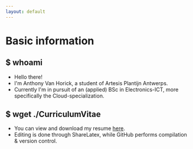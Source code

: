 ```yaml
---
layout: default
---
```


# Basic information

## $ whoami

* Hello there!
* I'm Anthony Van Horick, a student of Artesis Plantijn Antwerps.
* Currently I'm in pursuit of an (applied) BSc in Electronics-ICT, more specifically the Cloud-specialization.

## $ wget ./CurriculumVitae
* You can view and download my resume [here](./CurriculumVitae).
* Editing is done through ShareLatex, while GitHub performs compilation & version control.

